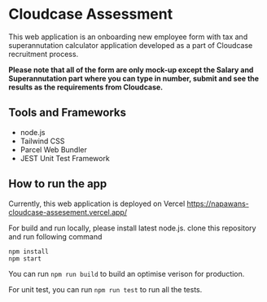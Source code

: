 # Cloudcase Assessment
This web application is an onboarding new employee form with tax and superannutation calculator application developed as a part of Cloudcase recruitment process.

**Please note that all of the form are only mock-up except the Salary and Superannutation part where you can type in number, submit and see the results as the requirements from Cloudcase.**

## Tools and Frameworks
- node.js
- Tailwind CSS
- Parcel Web Bundler
- JEST Unit Test Framework

## How to run the app
Currently, this web application is deployed on Vercel
https://napawans-cloudcase-assesement.vercel.app/

For build and run locally, please install latest node.js. clone this repository and run following command
```
npm install
npm start
```

You can run `npm run build` to build an optimise verison for production.

For unit test, you can run `npm run test` to run all the tests.
